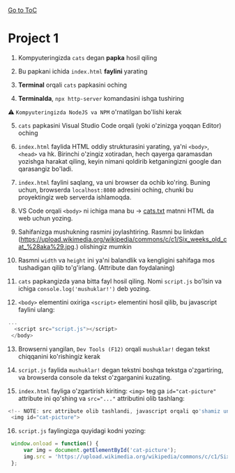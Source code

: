 [Go to ToC](../README.md)

# Project 1

1. Kompyuteringizda `cats` degan **papka** hosil qiling  

2. Bu papkani ichida `index.html` **faylini** yarating

3. **Terminal** orqali `cats` papkasini oching

4. **Terminalda**, `npx http-server` komandasini ishga tushiring  

:warning: `Kompyuteringizda NodeJS va NPM` o'rnatilgan bo'lishi kerak  

5. `cats` papkasini Visual Studio Code orqali (yoki o'zinizga yoqqan Editor) oching

6. `index.html` faylida HTML oddiy strukturasini yarating, ya'ni `<body>`, `<head>` va hk. Birinchi o'zingiz xotiradan, hech qayerga qaramasdan yozishga harakat qiling, keyin nimani qoldirib ketganingizni google dan qarasangiz bo'ladi. 

7. `index.html` faylini saqlang, va uni browser da ochib ko'ring. Buning uchun, browserda `localhost:8080` adresini oching, chunki bu proyektingiz web serverda ishlamoqda.

8. VS Code orqali `<body>` ni ichiga mana bu -> [cats.txt](cats.txt) matnni HTML da web uchun yozing. 

9. Sahifanizga mushukning rasmini joylashtiring. Rasmni bu linkdan (https://upload.wikimedia.org/wikipedia/commons/c/c1/Six_weeks_old_cat_%28aka%29.jpg.) olishingiz mumkin

10. Rasmni `width` va `height` ini ya'ni balandlik va kengligini sahifaga mos tushadigan qilib to'g'irlang. (Attribute dan foydalaning)

11. `cats` papkangizda yana bitta fayl hosil qiling. Nomi `script.js` bo'lsin va ichiga `console.log('mushuklar!')` deb yozing.

12. `<body>` elementini oxiriga `<script>` elementini hosil qilib, bu javascript faylini ulang:
```javascript
...
  <script src="script.js"></script>
 </body>
```

13. Browserni yangilan, `Dev Tools (F12)` orqali `mushuklar!` degan tekst chiqqanini ko'rishingiz kerak

14. `script.js` faylida `mushuklar!` degan tekstni boshqa tekstga o'zgartiring, va browserda console da tekst o'zgarganini kuzating.

15. `index.html` fayliga o'zgartirish kiriting: `<img>` teg ga `id="cat-picture"` attribute ini qo'shing va `src="..."` attributini olib tashlang:

```javascript
<!-- NOTE: src attribute olib tashlandi, javascript orqali qo'shamiz uni endi-->
 <img id="cat-picture">
```

16. `script.js` faylingizga quyidagi kodni yozing:

```javascript
 window.onload = function() {
     var img = document.getElementById('cat-picture');
     img.src = 'https://upload.wikimedia.org/wikipedia/commons/c/c1/Six_weeks_old_cat_%28aka%29.jpg';
 };

```
